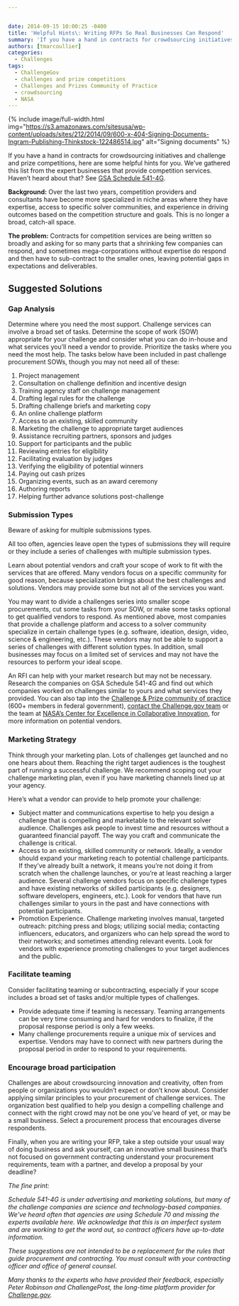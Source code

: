 ```yaml
---


date: 2014-09-15 10:00:25 -0400
title: 'Helpful Hints\: Writing RFPs So Real Businesses Can Respond'
summary: 'If you have a hand in contracts for crowdsourcing initiatives and challenge and prize competitions, here are some helpful hints for you. We&amp;#8217;ve gathered this list from the expert businesses that provide competition services. Haven&amp;#8217;t heard about that? See GSA Schedule 541-4G. Background\: Over the last two years, competition providers and consultants have become more'
authors: [tmarcoullier]
categories:
  - Challenges
tags:
  - ChallengeGov
  - challenges and prize competitions
  - Challenges and Prizes Community of Practice
  - crowdsourcing
  - NASA
---
```



{% include image/full-width.html img="https://s3.amazonaws.com/sitesusa/wp-content/uploads/sites/212/2014/09/600-x-404-Signing-Documents-Ingram-Publishing-Thinkstock-122486514.jpg" alt="Signing documents" %} 

If you have a hand in contracts for crowdsourcing initiatives and challenge and prize competitions, here are some helpful hints for you. We&#8217;ve gathered this list from the expert businesses that provide competition services. Haven&#8217;t heard about that? See [GSA Schedule 541-4G](http://www.gsaelibrary.gsa.gov/ElibMain/sinDetails.do?scheduleNumber=541&specialItemNumber=541+4G&executeQuery=YES).

**Background:** Over the last two years, competition providers and consultants have become more specialized in niche areas where they have expertise, access to specific solver communities, and experience in driving outcomes based on the competition structure and goals. This is no longer a broad, catch-all space.

**The problem:** Contracts for competition services are being written so broadly and asking for so many parts that a shrinking few companies can respond, and sometimes mega-corporations without expertise do respond and then have to sub-contract to the smaller ones, leaving potential gaps in expectations and deliverables.

<h2 style="text-align: left;">
  Suggested Solutions
</h2>

### **Gap Analysis**

Determine where you need the most support. Challenge services can involve a broad set of tasks. Determine the scope of work (SOW) appropriate for your challenge and consider what you can do in-house and what services you’ll need a vendor to provide. Prioritize the tasks where you need the most help. The tasks below have been included in past challenge procurement SOWs, though you may not need all of these:

  1. Project management
  2. Consultation on challenge definition and incentive design
  3. Training agency staff on challenge management
  4. Drafting legal rules for the challenge
  5. Drafting challenge briefs and marketing copy
  6. An online challenge platform
  7. Access to an existing, skilled community
  8. Marketing the challenge to appropriate target audiences
  9. Assistance recruiting partners, sponsors and judges
 10. Support for participants and the public
 11. Reviewing entries for eligibility
 12. Facilitating evaluation by judges
 13. Verifying the eligibility of potential winners
 14. Paying out cash prizes
 15. Organizing events, such as an award ceremony
 16. Authoring reports
 17. Helping further advance solutions post-challenge

### Submission Types

Beware of asking for multiple submissions types.

All too often, agencies leave open the types of submissions they will require or they include a series of challenges with multiple submission types.

Learn about potential vendors and craft your scope of work to fit with the services that are offered. Many vendors focus on a specific community for good reason, because specialization brings about the best challenges and solutions. Vendors may provide some but not all of the services you want.

You may want to divide a challenges series into smaller scope procurements, cut some tasks from your SOW, or make some tasks optional to get qualified vendors to respond. As mentioned above, most companies that provide a challenge platform and access to a solver community specialize in certain challenge types (e.g. software, ideation, design, video, science & engineering, etc.). These vendors may not be able to support a series of challenges with different solution types. In addition, small businesses may focus on a limited set of services and may not have the resources to perform your ideal scope.

An RFI can help with your market research but may not be necessary. Research the companies on GSA Schedule 541-4G and find out which companies worked on challenges similar to yours and what services they provided. You can also tap into the [Challenge & Prize community of practice](https://www.WHATEVER/communities/challenges-prizes-community/ "Challenges & Prizes Community") (600+ members in federal government), [contact the Challenge.gov team](mailto:challenge@gsa.gov) or the team at [NASA’s Center for Excellence in Collaborative Innovation](http://www.nasa.gov/offices/COECI/#.VBCXKfldXAQ), for more information on potential vendors.

### Marketing Strategy

Think through your marketing plan. Lots of challenges get launched and no one hears about them. Reaching the right target audiences is the toughest part of running a successful challenge. We recommend scoping out your challenge marketing plan, even if you have marketing channels lined up at your agency.

Here&#8217;s what a vendor can provide to help promote your challenge:

  * Subject matter and communications expertise to help you design a challenge that is compelling and marketable to the relevant solver audience. Challenges ask people to invest time and resources without a guaranteed financial payoff. The way you craft and communicate the challenge is critical.
  * Access to an existing, skilled community or network. Ideally, a vendor should expand your marketing reach to potential challenge participants. If they’ve already built a network, it means you’re not doing it from scratch when the challenge launches, or you’re at least reaching a larger audience. Several challenge vendors focus on specific challenge types and have existing networks of skilled participants (e.g. designers, software developers, engineers, etc.). Look for vendors that have run challenges similar to yours in the past and have connections with potential participants.
  * Promotion Experience. Challenge marketing involves manual, targeted outreach: pitching press and blogs; utilizing social media; contacting influencers, educators, and organizers who can help spread the word to their networks; and sometimes attending relevant events. Look for vendors with experience promoting challenges to your target audiences and the public.

### Facilitate teaming

Consider facilitating teaming or subcontracting, especially if your scope includes a broad set of tasks and/or multiple types of challenges.

  * Provide adequate time if teaming is necessary. Teaming arrangements can be very time consuming and hard for vendors to finalize, if the proposal response period is only a few weeks.
  * Many challenge procurements require a unique mix of services and expertise. Vendors may have to connect with new partners during the proposal period in order to respond to your requirements.

### Encourage broad participation

Challenges are about crowdsourcing innovation and creativity, often from people or organizations you wouldn&#8217;t expect or don’t know about. Consider applying similar principles to your procurement of challenge services. The organization best qualified to help you design a compelling challenge and connect with the right crowd may not be one you&#8217;ve heard of yet, or may be a small business. Select a procurement process that encourages diverse respondents.

Finally, when you are writing your RFP, take a step outside your usual way of doing business and ask yourself, can an innovative small business that’s not focused on government contracting understand your procurement requirements, team with a partner, and develop a proposal by your deadline?

_The fine print:_ 

_Schedule 541-4G is under advertising and marketing solutions, but many of the challenge companies are science and technology-based companies. We&#8217;ve heard often that agencies are using Schedule 70 and missing the experts available here. We acknowledge that this is an imperfect system and are working to get the word out, so contract officers have up-to-date information._

_These suggestions are not intended to be a replacement for the rules that guide procurement and contracting. You must consult with your contracting officer and office of general counsel._

 _Many thanks to the experts who have provided their feedback, especially Peter Robinson and ChallengePost, the long-time platform provider for [Challenge.gov](https://challenge.gov/)._